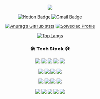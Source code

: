 <p align='center'>
  <img src=https://capsule-render.vercel.app/api?type=waving&color=0:00ffff,20:afeeee,40:b0e0e6,60:add8e6,80:87cefa,100:87ceeb&height=280&section=header&text=Bluemingcloud%20GitHub&fontSize=54&animation=fadeIn&fontAlignY=32&fontColor=FFFFFF&desc=bluemingcloud0911@gmail.com&descAlignY=51&descAlign=67>
</p>
<div align='center'>
  
  <a href="#">[![Notion Badge](https://img.shields.io/badge/Notion-000000?style=flat-square&logo=Notion&logoColor=white)](https://www.notion.so/bluemingcloud/ceffb85ff2f441c390816bb76fe710a9?v=43ea9c26c2e84e76934bcd9aff1e22ed&pvs=4)</a>
  <a href="#">[![Gmail Badge](https://img.shields.io/badge/Gmail-d14836?style=flat-square&logo=Gmail&logoColor=white&link=mailto:bluemingcloud0911@gmail.com)](mailto:bluemingcloud0911@gmail.com)</a>

</div>

<div align='center'>
  
  <a href="#">[![Anurag's GitHub stats](https://github-readme-stats.vercel.app/api?username=Bluemingcloud&show_icons=false&theme=buefy&hide=stars&rank_icon=percentile)](https://github.com/anuraghazra/github-readme-stats)</a>
  <a href="#">[![Solved.ac Profile](http://mazassumnida.wtf/api/v2/generate_badge?boj=bluemingcloud)](https://solved.ac/bluemingcloud) </a>
  
</div>
<div align='center'>
  
<a href="#">[![Top Langs](https://github-readme-stats.vercel.app/api/top-langs/?username=Bluemingcloud)](https://github.com/anuraghazra/github-readme-stats)</a>

</div>


<h3 align="center"> 🛠 Tech Stack 🛠 </h3>
<div align='center'>

  ![](https://img.shields.io/badge/HTML5-E34F26?style=for-the-badge&logo=html5&logoColor=white) ![](https://img.shields.io/badge/CSS3-1572B6?style=for-the-badge&logo=css3&logoColor=white) ![](https://img.shields.io/badge/JavaScript-F7DF1E?style=for-the-badge&logo=JavaScript&logoColor=white) ![](https://img.shields.io/badge/jQuery-0769AD?style=for-the-badge&logo=jquery&logoColor=white) ![](https://img.shields.io/badge/React-20232A?style=for-the-badge&logo=react&logoColor=61DAFB)
  
  ![](https://img.shields.io/badge/Java-ED8B00?style=for-the-badge&logo=openjdk&logoColor=white) ![](https://img.shields.io/badge/Kotlin-0095D5?&style=for-the-badge&logo=kotlin&logoColor=white) ![](https://img.shields.io/badge/Spring-6DB33F?style=for-the-badge&logo=spring&logoColor=white) ![](https://img.shields.io/badge/C%23-239120?style=for-the-badge&logo=c-sharp&logoColor=white)

  ![](https://img.shields.io/badge/Oracle-F80000?style=for-the-badge&logo=Oracle&logoColor=white) ![](https://img.shields.io/badge/MySQL-005C84?style=for-the-badge&logo=mysql&logoColor=white) ![](https://img.shields.io/badge/PostgreSQL-316192?style=for-the-badge&logo=postgresql&logoColor=white) ![](https://img.shields.io/badge/SQLite-07405E?style=for-the-badge&logo=sqlite&logoColor=white)
  
  ![](https://img.shields.io/badge/Eclipse-2C2255?style=for-the-badge&logo=eclipse&logoColor=white) ![](https://img.shields.io/badge/IntelliJ_IDEA-000000.svg?style=for-the-badge&logo=intellij-idea&logoColor=white) ![](https://img.shields.io/badge/Android_Studio-3DDC84?style=for-the-badge&logo=android-studio&logoColor=white) ![](https://img.shields.io/badge/Visual_Studio_Code-0078D4?style=for-the-badge&logo=visual%20studio%20code&logoColor=white) ![](https://img.shields.io/badge/Unity-100000?style=for-the-badge&logo=unity&logoColor=white)


</div>




<!---
Bluemingcloud/Bluemingcloud is a ✨ special ✨ repository because its `README.md` (this file) appears on your GitHub profile.
You can click the Preview link to take a look at your changes.
--->
